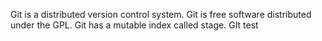 Git is a distributed version control system.
Git is free software distributed under the GPL.
Git has a mutable index called stage.
GIt test